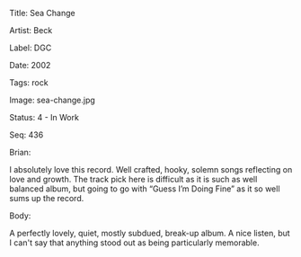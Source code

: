 Title:  Sea Change

Artist: Beck

Label:  DGC

Date:   2002

Tags:   rock

Image:  sea-change.jpg

Status: 4 - In Work

Seq:    436

Brian: 

I absolutely love this record. Well crafted, hooky, solemn songs reflecting on love and growth. The track pick here is difficult as it is such as well balanced album, but going to go with “Guess I’m Doing Fine” as it so well sums up the record. 

Body: 

A perfectly lovely, quiet, mostly subdued, break-up album. A nice listen, but I can't say that anything stood out as being particularly memorable. 

